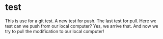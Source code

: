 # test
This is use for a git test.
A new test for push.
The last test for pull.
Here we test can we push from our local computer?
Yes, we arrive that. And now we try to pull the modification to our local computer!
